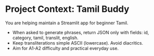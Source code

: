 # Project Context: Tamil Buddy

You are helping maintain a Streamlit app for beginner Tamil.
- When asked to generate phrases, return JSON only with fields: id, category, tamil, translit, english.
- Keep transliterations simple ASCII (lowercase). Avoid diacritics.
- Aim for A1-A2 difficulty and practical everyday use.
